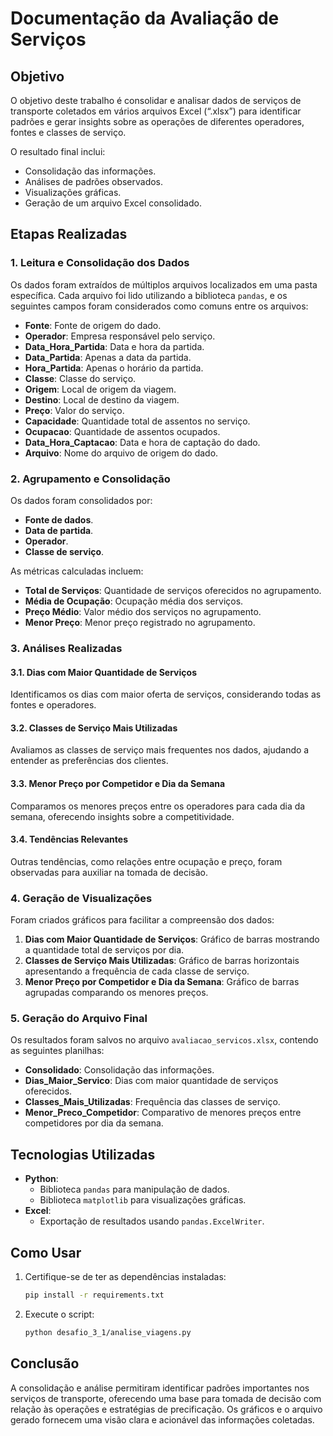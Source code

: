 # Documentação da Avaliação de Serviços

## Objetivo

O objetivo deste trabalho é consolidar e analisar dados de serviços de transporte coletados em vários arquivos Excel (“.xlsx”) para identificar padrões e gerar insights sobre as operações de diferentes operadores, fontes e classes de serviço.

O resultado final inclui:

- Consolidação das informações.
- Análises de padrões observados.
- Visualizações gráficas.
- Geração de um arquivo Excel consolidado.

## Etapas Realizadas

### 1. Leitura e Consolidação dos Dados

Os dados foram extraídos de múltiplos arquivos localizados em uma pasta específica. Cada arquivo foi lido utilizando a biblioteca `pandas`, e os seguintes campos foram considerados como comuns entre os arquivos:

- **Fonte**: Fonte de origem do dado.
- **Operador**: Empresa responsável pelo serviço.
- **Data_Hora_Partida**: Data e hora da partida.
- **Data_Partida**: Apenas a data da partida.
- **Hora_Partida**: Apenas o horário da partida.
- **Classe**: Classe do serviço.
- **Origem**: Local de origem da viagem.
- **Destino**: Local de destino da viagem.
- **Preço**: Valor do serviço.
- **Capacidade**: Quantidade total de assentos no serviço.
- **Ocupacao**: Quantidade de assentos ocupados.
- **Data_Hora_Captacao**: Data e hora de captação do dado.
- **Arquivo**: Nome do arquivo de origem do dado.

### 2. Agrupamento e Consolidação

Os dados foram consolidados por:

- **Fonte de dados**.
- **Data de partida**.
- **Operador**.
- **Classe de serviço**.

As métricas calculadas incluem:

- **Total de Serviços**: Quantidade de serviços oferecidos no agrupamento.
- **Média de Ocupação**: Ocupação média dos serviços.
- **Preço Médio**: Valor médio dos serviços no agrupamento.
- **Menor Preço**: Menor preço registrado no agrupamento.

### 3. Análises Realizadas

#### 3.1. Dias com Maior Quantidade de Serviços

Identificamos os dias com maior oferta de serviços, considerando todas as fontes e operadores.

#### 3.2. Classes de Serviço Mais Utilizadas

Avaliamos as classes de serviço mais frequentes nos dados, ajudando a entender as preferências dos clientes.

#### 3.3. Menor Preço por Competidor e Dia da Semana

Comparamos os menores preços entre os operadores para cada dia da semana, oferecendo insights sobre a competitividade.

#### 3.4. Tendências Relevantes

Outras tendências, como relações entre ocupação e preço, foram observadas para auxiliar na tomada de decisão.

### 4. Geração de Visualizações

Foram criados gráficos para facilitar a compreensão dos dados:

1. **Dias com Maior Quantidade de Serviços**: Gráfico de barras mostrando a quantidade total de serviços por dia.
2. **Classes de Serviço Mais Utilizadas**: Gráfico de barras horizontais apresentando a frequência de cada classe de serviço.
3. **Menor Preço por Competidor e Dia da Semana**: Gráfico de barras agrupadas comparando os menores preços.

### 5. Geração do Arquivo Final

Os resultados foram salvos no arquivo `avaliacao_servicos.xlsx`, contendo as seguintes planilhas:

- **Consolidado**: Consolidação das informações.
- **Dias_Maior_Servico**: Dias com maior quantidade de serviços oferecidos.
- **Classes_Mais_Utilizadas**: Frequência das classes de serviço.
- **Menor_Preco_Competidor**: Comparativo de menores preços entre competidores por dia da semana.

## Tecnologias Utilizadas

- **Python**:
  - Biblioteca `pandas` para manipulação de dados.
  - Biblioteca `matplotlib` para visualizações gráficas.
- **Excel**:
  - Exportação de resultados usando `pandas.ExcelWriter`.

## Como Usar
1. Certifique-se de ter as dependências instaladas:
   ```bash
   pip install -r requirements.txt
   ```
2. Execute o script:
   ```bash
   python desafio_3_1/analise_viagens.py
   ```

## Conclusão

A consolidação e análise permitiram identificar padrões importantes nos serviços de transporte, oferecendo uma base para tomada de decisão com relação às operações e estratégias de precificação. Os gráficos e o arquivo gerado fornecem uma visão clara e acionável das informações coletadas.
